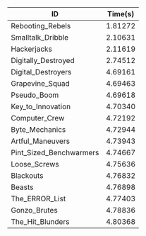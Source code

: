 |ID|Time(s)|
|-|-|
|Rebooting_Rebels|1.81272|
|Smalltalk_Dribble|2.10631|
|Hackerjacks|2.11619|
|Digitally_Destroyed|2.74512|
|Digital_Destroyers|4.69161|
|Grapevine_Squad|4.69463|
|Pseudo_Boom|4.69618|
|Key_to_Innovation|4.70340|
|Computer_Crew|4.72192|
|Byte_Mechanics|4.72944|
|Artful_Maneuvers|4.73943|
|Pint_Sized_Benchwarmers|4.74667|
|Loose_Screws|4.75636|
|Blackouts|4.76832|
|Beasts|4.76898|
|The_ERROR_List|4.77403|
|Gonzo_Brutes|4.78836|
|The_Hit_Blunders|4.80368|
